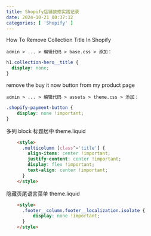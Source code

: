 ```yaml
---
title: Shopify店铺装修实践记录
date: 2024-10-21 00:37:12
categories: [ 'Shopify' ]
---
```


How To Remove Collection Title In Shopify

`admin > ... > 编辑代码 > base.css > 添加：`

```css
h1.collection-hero__title {
  display: none;
}

```

remove the buy it now button from my product page

`admin > ... > 编辑代码 > assets > theme.css > 添加：`

```css
.shopify-payment-button {
    display: none !important;
}
```

多列 block 标题居中
theme.liquid

```html
    <style>
      .multicolumn [class^='title'] {
        align-items: center !important;
        justify-content: center !important;
        display: flex !important;
        text-align: center !important;
      }
    </style>
```

隐藏页尾语言菜单
theme.liquid

```html
    <style>
      .footer__column.footer__localization.isolate {
          display: none !important;
      }
    </style>
```